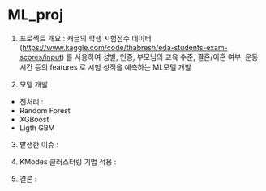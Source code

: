 # ML_proj

1. 프로젝트 개요 
: 캐글의 학생 시험점수 데이터 (https://www.kaggle.com/code/thabresh/eda-students-exam-scores/input) 를 사용하여 성별, 인종, 부모님의 교육 수준, 결혼/이혼 여부, 운동시간 등의 features 로 시험 성적을 예측하는 ML모델 개발 

2. 모델 개발 
- 전처리 : 
- Random Forest
- XGBoost 
- Ligth GBM

3. 발생한 이슈 
: 

4. KModes 클러스터링 기법 적용 
:

5. 결론 
: 
